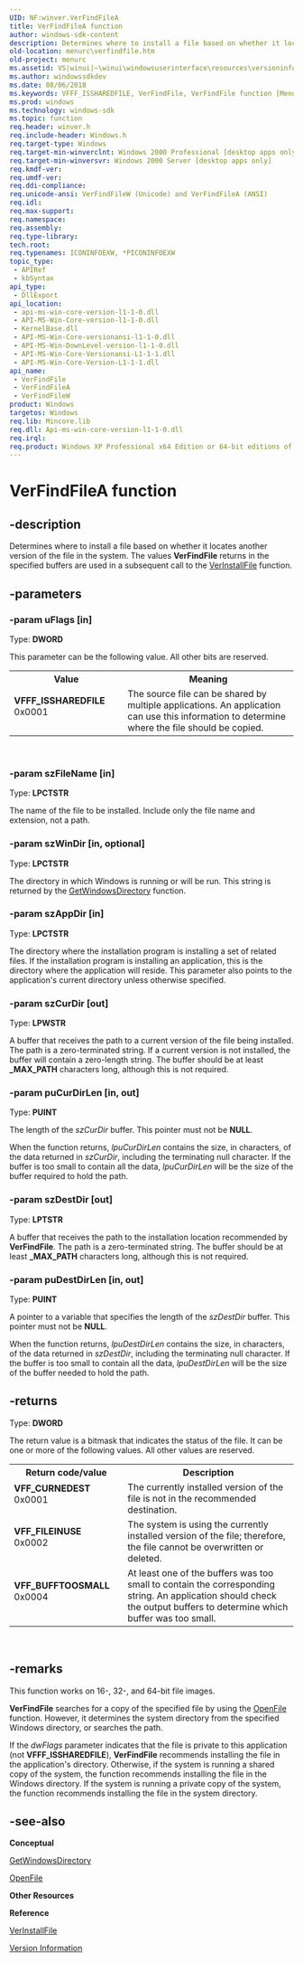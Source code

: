 ```yaml
---
UID: NF:winver.VerFindFileA
title: VerFindFileA function
author: windows-sdk-content
description: Determines where to install a file based on whether it locates another version of the file in the system. The values VerFindFile returns in the specified buffers are used in a subsequent call to the VerInstallFile function.
old-location: menurc\verfindfile.htm
old-project: menurc
ms.assetid: VS|winui|~\winui\windowsuserinterface\resources\versioninformation\versioninformationreference\versioninformationfunctions\verfindfile.htm
ms.author: windowssdkdev
ms.date: 08/06/2018
ms.keywords: VFFF_ISSHAREDFILE, VerFindFile, VerFindFile function [Menus and Other Resources], VerFindFileA, VerFindFileW, _win32_VerFindFile, _win32_verfindfile_cpp, menurc.verfindfile, winui._win32_verfindfile, winver/VerFindFile, winver/VerFindFileA, winver/VerFindFileW
ms.prod: windows
ms.technology: windows-sdk
ms.topic: function
req.header: winver.h
req.include-header: Windows.h
req.target-type: Windows
req.target-min-winverclnt: Windows 2000 Professional [desktop apps only]
req.target-min-winversvr: Windows 2000 Server [desktop apps only]
req.kmdf-ver: 
req.umdf-ver: 
req.ddi-compliance: 
req.unicode-ansi: VerFindFileW (Unicode) and VerFindFileA (ANSI)
req.idl: 
req.max-support: 
req.namespace: 
req.assembly: 
req.type-library: 
tech.root: 
req.typenames: ICONINFOEXW, *PICONINFOEXW
topic_type:
 - APIRef
 - kbSyntax
api_type:
 - DllExport
api_location:
 - api-ms-win-core-version-l1-1-0.dll
 - API-MS-Win-Core-version-l1-1-0.dll
 - KernelBase.dll
 - API-MS-Win-Core-versionansi-l1-1-0.dll
 - API-MS-Win-DownLevel-version-l1-1-0.dll
 - API-MS-Win-Core-Versionansi-L1-1-1.dll
 - API-MS-Win-Core-Version-L1-1-1.dll
api_name:
 - VerFindFile
 - VerFindFileA
 - VerFindFileW
product: Windows
targetos: Windows
req.lib: Mincore.lib
req.dll: Api-ms-win-core-version-l1-1-0.dll
req.irql: 
req.product: Windows XP Professional x64 Edition or 64-bit editions of     Windows Server 2003
---
```


# VerFindFileA function


## -description


Determines where to install a file based on whether it locates another version of the file in the system. The values <b>VerFindFile</b> returns in the specified buffers are used in a subsequent call to the <a href="https://msdn.microsoft.com/en-us/library/ms647462(v=VS.85).aspx">VerInstallFile</a> function. 


## -parameters




### -param uFlags [in]

Type: <b>DWORD</b>

This parameter can be the following value. All other bits are reserved. 

<table>
<tr>
<th>Value</th>
<th>Meaning</th>
</tr>
<tr>
<td width="40%"><a id="VFFF_ISSHAREDFILE"></a><a id="vfff_issharedfile"></a><dl>
<dt><b>VFFF_ISSHAREDFILE</b></dt>
<dt>0x0001</dt>
</dl>
</td>
<td width="60%">
The source file can be shared by multiple applications. An application can use this information to determine where the file should be copied.

</td>
</tr>
</table>
 


### -param szFileName [in]

Type: <b>LPCTSTR</b>

The name of the file to be installed. Include only the file name and extension, not a path. 


### -param szWinDir [in, optional]

Type: <b>LPCTSTR</b>

The directory in which Windows is running or will be run. This string is returned by the  <a href="https://msdn.microsoft.com/8c9b55e1-121a-4405-9f83-043752dd48ed">GetWindowsDirectory</a> function. 


### -param szAppDir [in]

Type: <b>LPCTSTR</b>

The directory where the installation program is installing a set of related files. If the installation program is installing an application, this is the directory where the application will reside. This parameter also points to the application's current directory unless otherwise specified. 


### -param szCurDir [out]

Type: <b>LPWSTR</b>

A buffer that receives the path to a current version of the file being installed. The path is a zero-terminated string. If a current version is not installed, the buffer will contain a zero-length string. The buffer should be at least <b>_MAX_PATH</b> characters long, although this is not required. 


### -param puCurDirLen [in, out]

Type: <b>PUINT</b>

The length of the 
					<i>szCurDir</i>  buffer. This pointer must not be <b>NULL</b>.

When the function returns, 
					<i>lpuCurDirLen</i> contains the size, in characters, of the data returned in 
					<i>szCurDir</i>, including the terminating null character. If the buffer is too small to contain all the data, 
					<i>lpuCurDirLen</i> will be the size of the buffer required to hold the path.


### -param szDestDir [out]

Type: <b>LPTSTR</b>

A buffer that receives the path to the installation location recommended by <b>VerFindFile</b>. The path is a zero-terminated string. The buffer should be at least <b>_MAX_PATH</b> characters long, although this is not required. 


### -param puDestDirLen [in, out]

Type: <b>PUINT</b>

A pointer to a variable that specifies the length of the 
					<i>szDestDir</i> buffer. This pointer must not be <b>NULL</b>.

When the function returns, 
					<i>lpuDestDirLen</i> contains the size, in characters, of the data returned in 
					<i>szDestDir</i>, including the terminating null character. If the buffer is too small to contain all the data, 
					<i>lpuDestDirLen</i> will be the size of the buffer needed to hold the path.


## -returns



Type: <b>DWORD</b>

The return value is a bitmask that indicates the status of the file. It can be one or more of the following values. All other values are reserved.

<table>
<tr>
<th>Return code/value</th>
<th>Description</th>
</tr>
<tr>
<td width="40%">
<dl>
<dt><b>VFF_CURNEDEST</b></dt>
<dt>0x0001</dt>
</dl>
</td>
<td width="60%">
The currently installed version of the file is not in the recommended destination.

</td>
</tr>
<tr>
<td width="40%">
<dl>
<dt><b>VFF_FILEINUSE</b></dt>
<dt>0x0002</dt>
</dl>
</td>
<td width="60%">
The system is using the currently installed version of the file; therefore, the file cannot be overwritten or deleted.

</td>
</tr>
<tr>
<td width="40%">
<dl>
<dt><b>VFF_BUFFTOOSMALL</b></dt>
<dt>0x0004</dt>
</dl>
</td>
<td width="60%">
At least one of the buffers was too small to contain the corresponding string. An application should check the output buffers to determine which buffer was too small.

</td>
</tr>
</table>
 




## -remarks



This function works on 16-, 32-, and 64-bit file images.

<b>VerFindFile</b> searches for a copy of the specified file by using the <a href="https://msdn.microsoft.com/800f4d40-252a-44fe-b10d-348c22d69355">OpenFile</a>   function. However, it determines the system directory from the specified Windows directory, or searches the path. 

If the 
				<i>dwFlags</i> parameter indicates that the file is private to this application (not <b>VFFF_ISSHAREDFILE</b>), <b>VerFindFile</b> recommends installing the file in the application's directory. Otherwise, if the system is running a shared copy of the system, the function recommends installing the file in the Windows directory. If the system is running a private copy of the system, the function recommends installing the file in the system directory. 




## -see-also




<b>Conceptual</b>



<a href="https://msdn.microsoft.com/8c9b55e1-121a-4405-9f83-043752dd48ed">GetWindowsDirectory</a>



<a href="https://msdn.microsoft.com/800f4d40-252a-44fe-b10d-348c22d69355">OpenFile</a>



<b>Other Resources</b>



<b>Reference</b>



<a href="https://msdn.microsoft.com/en-us/library/ms647462(v=VS.85).aspx">VerInstallFile</a>



<a href="https://msdn.microsoft.com/en-us/library/ms646981(v=VS.85).aspx">Version Information</a>
 

 

